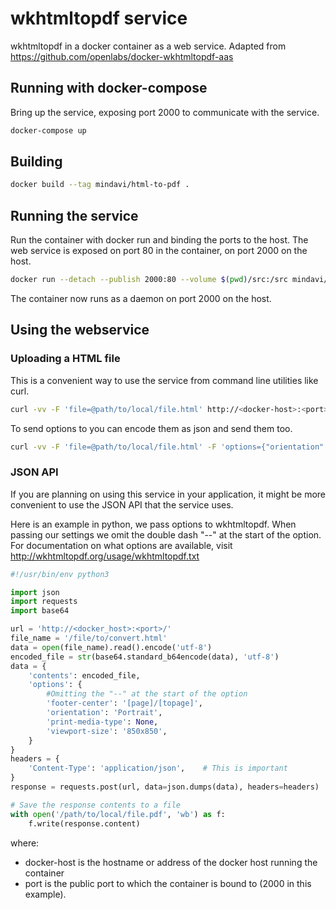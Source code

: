 # wkhtmltopdf service

wkhtmltopdf in a docker container as a web service.
Adapted from https://github.com/openlabs/docker-wkhtmltopdf-aas

## Running with docker-compose

Bring up the service, exposing port 2000 to communicate with the service.

```sh
docker-compose up
```

## Building

```sh
docker build --tag mindavi/html-to-pdf .
```

## Running the service

Run the container with docker run and binding the ports to the host.
The web service is exposed on port 80 in the container, on port 2000 on the host.

```sh
docker run --detach --publish 2000:80 --volume $(pwd)/src:/src mindavi/html-to-pdf
```

The container now runs as a daemon on port 2000 on the host.

## Using the webservice

### Uploading a HTML file

This is a convenient way to use the service from command line
utilities like curl.

```sh
curl -vv -F 'file=@path/to/local/file.html' http://<docker-host>:<port>/ -o path/to/output/file.pdf
```

To send options to you can encode them as json and send them too.

```sh
curl -vv -F 'file=@path/to/local/file.html' -F 'options={"orientation":"Landscape", "print-media-type": null"}' http://<docker-host>:<port>/ -o path/to/output/file.pdf
```

### JSON API

If you are planning on using this service in your application,
it might be more convenient to use the JSON API that the service
uses.

Here is an example in python, we pass options to wkhtmltopdf.
When passing our settings we omit the double dash "--" at the start of the option.
For documentation on what options are available, visit http://wkhtmltopdf.org/usage/wkhtmltopdf.txt

```python
#!/usr/bin/env python3

import json
import requests
import base64

url = 'http://<docker_host>:<port>/'
file_name = '/file/to/convert.html'
data = open(file_name).read().encode('utf-8')
encoded_file = str(base64.standard_b64encode(data), 'utf-8')
data = {
    'contents': encoded_file,
    'options': {
        #Omitting the "--" at the start of the option
        'footer-center': '[page]/[topage]',
        'orientation': 'Portrait',
        'print-media-type': None,
        'viewport-size': '850x850',
    }
}
headers = {
    'Content-Type': 'application/json',    # This is important
}
response = requests.post(url, data=json.dumps(data), headers=headers)

# Save the response contents to a file
with open('/path/to/local/file.pdf', 'wb') as f:
    f.write(response.content)
```

where:

* docker-host is the hostname or address of the docker host running the container
* port is the public port to which the container is bound to (2000 in this example).

